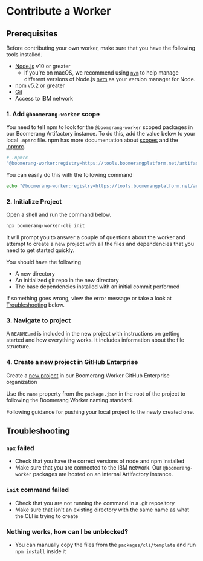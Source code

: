 # Contribute a Worker

## Prerequisites

Before contributing your own worker, make sure that you have the following tools installed.

- [Node.js](https://nodejs.org/en/download/) v10 or greater
  - If you're on macOS, we recommend using
    [`nvm`](https://github.com/nvm-sh/nvm) to help manage different versions of
    Node.js [nvm](https://github.com/nvm-sh/nvm/blob/master/README.md) as your
    version manager for Node.
- [npm](https://www.npmjs.com/) v5.2 or greater
- [Git](https://git-scm.com/)
- Access to IBM network

### 1. Add `@boomerang-worker` scope

You need to tell npm to look for the `@boomerang-worker` scoped packages in our Boomerang Artifactory instance. To do this, add the value below to your local `.npmrc` file. npm has more documentation about [scopes](https://docs.npmjs.com/using-npm/scope.html_) and the [.npmrc](https://docs.npmjs.com/configuring-npm/npmrc.html).

```sh
# .npmrc
"@boomerang-worker:registry=https://tools.boomerangplatform.net/artifactory/api/npm/"
```

You can easily do this with the following command

```sh
echo "@boomerang-worker:registry=https://tools.boomerangplatform.net/artifactory/api/npm/boomeranglib-npm/" >> ~/.npmrc
```

### 2. Initialize Project

Open a shell and run the command below.

```sh
npx boomerang-worker-cli init
```

It will prompt you to answer a couple of questions about the worker and attempt to create a new project with all the files and dependencies that you need to get started quickly.

You should have the following

- A new directory
- An initialized git repo in the new directory
- The base dependencies installed with an initial commit performed

If something goes wrong, view the error message or take a look at [Troubleshooting](#Troubleshooting) below.

### 3. Navigate to project

A `README.md` is included in the new project with instructions on getting started and how everything works. It includes information about the file structure.

### 4. Create a new project in GitHub Enterprise

Create a [new project](https://github.ibm.com/organizations/Boomerang-Workers/repositories/new) in our Boomerang Worker GitHub Enterprise organization

Use the `name` property from the `package.json` in the root of the project to following the Boomerang Worker naming standard.

Following guidance for pushing your local project to the newly created one.

## Troubleshooting

### `npx` failed

- Check that you have the correct versions of node and npm installed
- Make sure that you are connected to the IBM network. Our `@boomerang-worker` packages are hosted on an internal Artifactory instance.

### `init` command failed

- Check that you are not running the command in a .git repository
- Make sure that isn't an existing directory with the same name as what the CLI is trying to create

### Nothing works, how can I be unblocked?

- You can manually copy the files from the `packages/cli/template` and run `npm install` inside it

